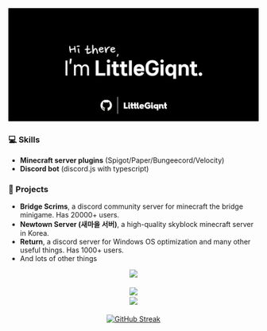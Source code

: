 <img src="https://github.com/littlegiqnt/littlegiqnt/blob/main/banner.png?raw=true" />

### 💻 Skills
- **Minecraft server plugins** (Spigot/Paper/Bungeecord/Velocity)
- **Discord bot** (discord.js with typescript)

### 🚀 Projects
- **Bridge Scrims**, a discord community server for minecraft the bridge minigame. Has 20000+ users.
- **Newtown Server (새마을 서버)**, a high-quality skyblock minecraft server in Korea.
- **Return**, a discord server for Windows OS optimization and many other useful things. Has 1000+ users.
- And lots of other things

<div align="center">
  <a href="https://discord.com/users/454927000490999809" align="left">
    <img src="https://lanyard.cnrad.dev/api/454927000490999809?showDisplayName=true&idleMessage=Doin'%20nothing%20special%20rn%20:P">
  </a>
  <br /><br />
  <a href="https://skillicons.dev">
    <img height=30 src="https://skillicons.dev/icons?i=js,ts,nodejs,java,kotlin,python,c,cpp,html,css,tailwind,php" />
    <br />
    <img height=30 src="https://skillicons.dev/icons?i=aws,nginx,git,github,vscode,idea,vim,docker,kubernetes,mysql,mongodb,postgres" />
  </a>
  <br /><br />
  <a href="https://git.io/streak-stats">
    <picture>
      <source
        srcset="https://streak-stats.demolab.com?user=littlegiqnt&theme=tokyonight"
        media="(prefers-color-scheme: dark)"
      />
      <source
        srcset="https://streak-stats.demolab.com?user=littlegiqnt"
        media="(prefers-color-scheme: light), (prefers-color-scheme: no-preference)"
      />
      <img height=200 alt="GitHub Streak" />
    </picture>
  </a>
</div>
